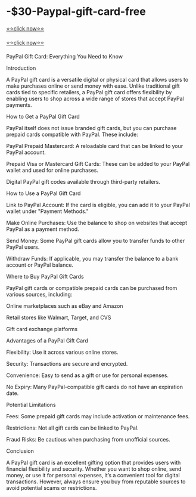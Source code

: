 # -$30-Paypal-gift-card-free

[⭐⭐click now⭐⭐](https://rebel.offerswin.com/ppal/)

[⭐⭐click now⭐⭐](https://rebel.offerswin.com/ppal/)

PayPal Gift Card: Everything You Need to Know

Introduction

A PayPal gift card is a versatile digital or physical card that allows users to make purchases online or send money with ease. Unlike traditional gift cards tied to specific retailers, a PayPal gift card offers flexibility by enabling users to shop across a wide range of stores that accept PayPal payments.

How to Get a PayPal Gift Card

PayPal itself does not issue branded gift cards, but you can purchase prepaid cards compatible with PayPal. These include:

PayPal Prepaid Mastercard: A reloadable card that can be linked to your PayPal account.

Prepaid Visa or Mastercard Gift Cards: These can be added to your PayPal wallet and used for online purchases.

Digital PayPal gift codes available through third-party retailers.

How to Use a PayPal Gift Card

Link to PayPal Account: If the card is eligible, you can add it to your PayPal wallet under "Payment Methods."

Make Online Purchases: Use the balance to shop on websites that accept PayPal as a payment method.

Send Money: Some PayPal gift cards allow you to transfer funds to other PayPal users.

Withdraw Funds: If applicable, you may transfer the balance to a bank account or PayPal balance.

Where to Buy PayPal Gift Cards

PayPal gift cards or compatible prepaid cards can be purchased from various sources, including:

Online marketplaces such as eBay and Amazon

Retail stores like Walmart, Target, and CVS

Gift card exchange platforms

Advantages of a PayPal Gift Card

Flexibility: Use it across various online stores.

Security: Transactions are secure and encrypted.

Convenience: Easy to send as a gift or use for personal expenses.

No Expiry: Many PayPal-compatible gift cards do not have an expiration date.

Potential Limitations

Fees: Some prepaid gift cards may include activation or maintenance fees.

Restrictions: Not all gift cards can be linked to PayPal.

Fraud Risks: Be cautious when purchasing from unofficial sources.

Conclusion

A PayPal gift card is an excellent gifting option that provides users with financial flexibility and security. Whether you want to shop online, send money, or use it for personal expenses, it’s a convenient tool for digital transactions. However, always ensure you buy from reputable sources to avoid potential scams or restrictions.


